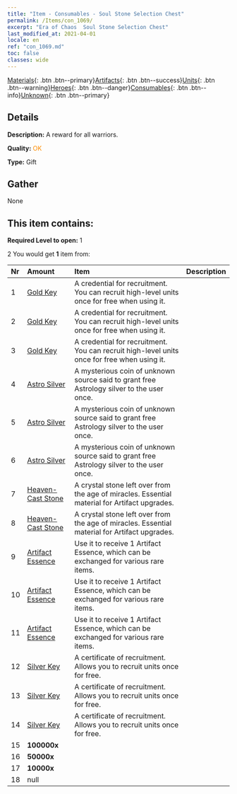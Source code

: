 ```yaml
---
title: "Item - Consumables - Soul Stone Selection Chest"
permalink: /Items/con_1069/
excerpt: "Era of Chaos  Soul Stone Selection Chest"
last_modified_at: 2021-04-01
locale: en
ref: "con_1069.md"
toc: false
classes: wide
---
```

 [Materials](/Items/){: .btn .btn--primary}[Artifacts](/Items/Artifacts/){: .btn .btn--success}[Units](/Items/Units/){: .btn .btn--warning}[Heroes](/Items/Heroes/){: .btn .btn--danger}[Consumables](/Items/Consumables/){: .btn .btn--info}[Unknown](/Items/Unknown/){: .btn .btn--primary}

## Details
 **Description:** A reward for all warriors.

 **Quality:** <span style="color: #FF8C00">OK</span>

 **Type:** Gift

## Gather

  None

## This item contains:

 **Required Level to open:** 1

 2 You would get **1** item  from:

  | Nr | Amount |     Item    | Description |
  |:---|:-------|:------------|:-----------:|
  | 1 | [Gold Key](/Items/con_783/) | A credential for recruitment. You can recruit high-level units once for free when using it. | 
  | 2 | [Gold Key](/Items/con_783/) | A credential for recruitment. You can recruit high-level units once for free when using it. | 
  | 3 | [Gold Key](/Items/con_783/) | A credential for recruitment. You can recruit high-level units once for free when using it. | 
  | 4 | [Astro Silver](/Items/con_969/) | A mysterious coin of unknown source said to grant free Astrology silver to the user once. | 
  | 5 | [Astro Silver](/Items/con_969/) | A mysterious coin of unknown source said to grant free Astrology silver to the user once. | 
  | 6 | [Astro Silver](/Items/con_969/) | A mysterious coin of unknown source said to grant free Astrology silver to the user once. | 
  | 7 | [Heaven-Cast Stone](/Items/art_188/) | A crystal stone left over from the age of miracles. Essential material for Artifact upgrades. | 
  | 8 | [Heaven-Cast Stone](/Items/art_188/) | A crystal stone left over from the age of miracles. Essential material for Artifact upgrades. | 
  | 9 | [Artifact Essence](/Items/con_761/) | Use it to receive 1 Artifact Essence, which can be exchanged for various rare items. | 
  | 10 | [Artifact Essence](/Items/con_761/) | Use it to receive 1 Artifact Essence, which can be exchanged for various rare items. | 
  | 11 | [Artifact Essence](/Items/con_761/) | Use it to receive 1 Artifact Essence, which can be exchanged for various rare items. | 
  | 12 | [Silver Key](/Items/con_693/) | A certificate of recruitment. Allows you to recruit units once for free. | 
  | 13 | [Silver Key](/Items/con_693/) | A certificate of recruitment. Allows you to recruit units once for free. | 
  | 14 | [Silver Key](/Items/con_693/) | A certificate of recruitment. Allows you to recruit units once for free. | 
  | 15 |  **100000x** | <i class="fas fa-coins"/> |  | 
  | 16 |  **50000x** | <i class="fas fa-coins"/> |  | 
  | 17 |  **10000x** | <i class="fas fa-coins"/> |  | 
  | 18 | null | 
